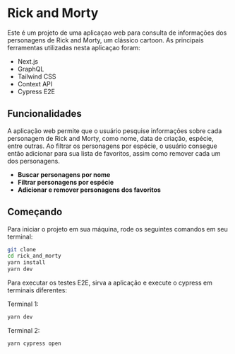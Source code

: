 # Rick and Morty
Este é um projeto de uma aplicaçao web para consulta de informações dos personagens de Rick and Morty, um clássico cartoon. As principais ferramentas utilizadas nesta aplicaçao foram: 
- Next.js
- GraphQL
- Tailwind CSS
- Context API
- Cypress E2E


## Funcionalidades
A aplicação web permite que o usuário pesquise informações sobre cada personagem de Rick and Morty, como nome, data de criação, espécie, entre outras. Ao filtrar os personagens por espécie, o usuário consegue então adicionar para sua lista de favoritos, assim como remover cada um dos personagens.

- **Buscar personagens por nome**
- **Filtrar personagens por espécie**
- **Adicionar e remover personagens dos favoritos**


## Começando
Para iniciar o projeto em sua máquina, rode os seguintes comandos em seu terminal:

```bash
git clone
cd rick_and_morty
yarn install
yarn dev
```

Para executar os testes E2E, sirva a aplicação e execute o cypress em terminais diferentes:

Terminal 1:
```bash
yarn dev
```

Terminal 2:
```bash
yarn cypress open
```
